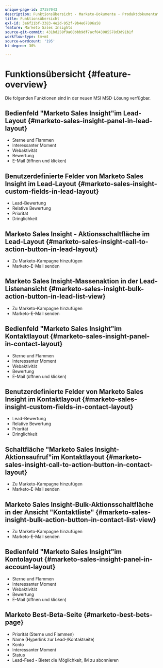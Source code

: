 ```yaml
---
unique-page-id: 37357043
description: Funktionsübersicht - Marketo-Dokumente - Produktdokumentation
title: Funktionsübersicht
exl-id: 3e6f21bf-3383-4e2d-952f-9b4e67896a58
feature: Marketo Sales Insights
source-git-commit: 431bd258f9a68bbb9df7acf043085578d3d91b1f
workflow-type: tm+mt
source-wordcount: '195'
ht-degree: 30%

---
```


# Funktionsübersicht {#feature-overview}

Die folgenden Funktionen sind in der neuen MSI MSD-Lösung verfügbar.

## Bedienfeld &quot;Marketo Sales Insight&quot;im Lead-Layout  {#marketo-sales-insight-panel-in-lead-layout}

* Sterne und Flammen
* Interessanter Moment
* Webaktivität
* Bewertung
* E-Mail (öffnen und klicken)

## Benutzerdefinierte Felder von Marketo Sales Insight im Lead-Layout  {#marketo-sales-insight-custom-fields-in-lead-layout}

* Lead-Bewertung
* Relative Bewertung
* Priorität
* Dringlichkeit

## Marketo Sales Insight - Aktionsschaltfläche im Lead-Layout  {#marketo-sales-insight-call-to-action-button-in-lead-layout}

* Zu Marketo-Kampagne hinzufügen
* Marketo-E-Mail senden

## Marketo Sales Insight-Massenaktion in der Lead-Listenansicht  {#marketo-sales-insight-bulk-action-button-in-lead-list-view}

* Zu Marketo-Kampagne hinzufügen
* Marketo-E-Mail senden

## Bedienfeld &quot;Marketo Sales Insight&quot;im Kontaktlayout  {#marketo-sales-insight-panel-in-contact-layout}

* Sterne und Flammen
* Interessanter Moment
* Webaktivität
* Bewertung
* E-Mail (öffnen und klicken)

## Benutzerdefinierte Felder von Marketo Sales Insight im Kontaktlayout  {#marketo-sales-insight-custom-fields-in-contact-layout}

* Lead-Bewertung
* Relative Bewertung
* Priorität
* Dringlichkeit

## Schaltfläche &quot;Marketo Sales Insight-Aktionsaufruf&quot;im Kontaktlayout  {#marketo-sales-insight-call-to-action-button-in-contact-layout}

* Zu Marketo-Kampagne hinzufügen
* Marketo-E-Mail senden

## Marketo Sales Insight-Bulk-Aktionsschaltfläche in der Ansicht &quot;Kontaktliste&quot;  {#marketo-sales-insight-bulk-action-button-in-contact-list-view}

* Zu Marketo-Kampagne hinzufügen
* Marketo-E-Mail senden

## Bedienfeld &quot;Marketo Sales Insight&quot;im Kontolayout {#marketo-sales-insight-panel-in-account-layout}

* Sterne und Flammen
* Interessanter Moment
* Webaktivität
* Bewertung
* E-Mail (öffnen und klicken)

## Marketo Best-Beta-Seite {#marketo-best-bets-page}

* Priorität (Sterne und Flammen)
* Name (Hyperlink zur Lead-/Kontaktseite)
* Konto
* Interessanter Moment
* Status
* Lead-Feed - Bietet die Möglichkeit, IM zu abonnieren
